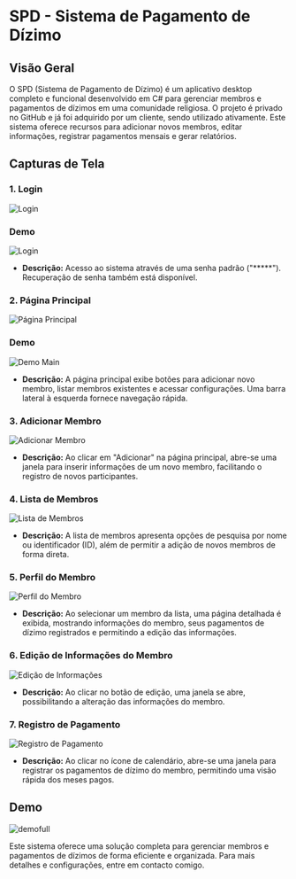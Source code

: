 # SPD - Sistema de Pagamento de Dízimo

## Visão Geral

O SPD (Sistema de Pagamento de Dízimo) é um aplicativo desktop completo e funcional desenvolvido em C# para gerenciar membros e pagamentos de dízimos em uma comunidade religiosa. O projeto é privado no GitHub e já foi adquirido por um cliente, sendo utilizado ativamente. Este sistema oferece recursos para adicionar novos membros, editar informações, registrar pagamentos mensais e gerar relatórios.

## Capturas de Tela

### 1. Login
![Login](login.png)

### Demo
![Login](login.gif)

- **Descrição:** Acesso ao sistema através de uma senha padrão ("*****"). Recuperação de senha também está disponível.

### 2. Página Principal
![Página Principal](main.png)
### Demo
![Demo Main](main.gif)
- **Descrição:** A página principal exibe botões para adicionar novo membro, listar membros existentes e acessar configurações. Uma barra lateral à esquerda fornece navegação rápida.

### 3. Adicionar Membro
![Adicionar Membro](add.png)

- **Descrição:** Ao clicar em "Adicionar" na página principal, abre-se uma janela para inserir informações de um novo membro, facilitando o registro de novos participantes.

### 4. Lista de Membros
![Lista de Membros](list.png)

- **Descrição:** A lista de membros apresenta opções de pesquisa por nome ou identificador (ID), além de permitir a adição de novos membros de forma direta.

### 5. Perfil do Membro
![Perfil do Membro](perfil.png)

- **Descrição:** Ao selecionar um membro da lista, uma página detalhada é exibida, mostrando informações do membro, seus pagamentos de dízimo registrados e permitindo a edição das informações.

### 6. Edição de Informações do Membro
![Edição de Informações](edit.png)

- **Descrição:** Ao clicar no botão de edição, uma janela se abre, possibilitando a alteração das informações do membro.

### 7. Registro de Pagamento
![Registro de Pagamento](p.png)

- **Descrição:** Ao clicar no ícone de calendário, abre-se uma janela para registrar os pagamentos de dízimo do membro, permitindo uma visão rápida dos meses pagos.
## Demo
![demofull](demo.gif)

Este sistema oferece uma solução completa para gerenciar membros e pagamentos de dízimos de forma eficiente e organizada. Para mais detalhes e configurações, entre em contacto comigo.
